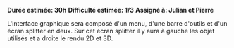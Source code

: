 **Durée estimée: 30h**
**Difficulté estimée: 1/3**
**Assigné à: Julian et Pierre**

L'interface graphique sera composé d'un menu, d'une barre d'outils et d'un écran splitter en deux. Sur cet écran splitter il y aura à gauche les objet utilisés  et a droite le rendu 2D et 3D.